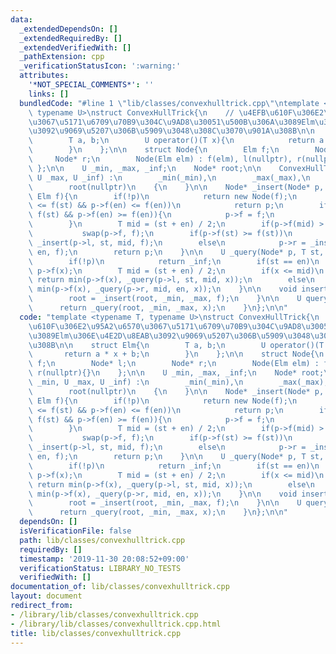 ```yaml
---
data:
  _extendedDependsOn: []
  _extendedRequiredBy: []
  _extendedVerifiedWith: []
  _pathExtension: cpp
  _verificationStatusIcon: ':warning:'
  attributes:
    '*NOT_SPECIAL_COMMENTS*': ''
    links: []
  bundledCode: "#line 1 \"lib/classes/convexhulltrick.cpp\"\ntemplate <typename T,\
    \ typename U>\nstruct ConvexHullTrick{\n    // \u4EFB\u610F\u306E2\u95A2\u6570\
    \u3067\u5171\u6709\u70B9\u304C\u9AD8\u30051\u500B\u306A\u3089Elm\u306E\u4E2D\u8EAB\
    \u3092\u9069\u5207\u306B\u5909\u3048\u308C\u3070\u901A\u308B\n\n    struct Elm{\n\
    \        T a, b;\n        U operator()(T x){\n            return a * x + b;\n\
    \        }\n    };\n\n    struct Node{\n        Elm f;\n        Node* l;\n   \
    \     Node* r;\n        Node(Elm elm) : f(elm), l(nullptr), r(nullptr){}\n   \
    \ };\n\n    U _min, _max, _inf;\n    Node* root;\n\n    ConvexHullTrick(U _min,\
    \ U _max, U _inf) :\n        _min(_min),\n        _max(_max),\n        _inf(_inf),\n\
    \        root(nullptr)\n    {\n    }\n\n    Node* _insert(Node* p, T st, T en,\
    \ Elm f){\n        if(!p)\n            return new Node(f);\n        if(p->f(st)\
    \ <= f(st) && p->f(en) <= f(en))\n            return p;\n        if(p->f(st) >=\
    \ f(st) && p->f(en) >= f(en)){\n            p->f = f;\n            return p;\n\
    \        }\n        T mid = (st + en) / 2;\n        if(p->f(mid) > f(mid))\n \
    \           swap(p->f, f);\n        if(p->f(st) >= f(st))\n            p->l =\
    \ _insert(p->l, st, mid, f);\n        else\n            p->r = _insert(p->r, mid,\
    \ en, f);\n        return p;\n    }\n\n    U _query(Node* p, T st, T en, T x){\n\
    \        if(!p)\n            return _inf;\n        if(st == en)\n            return\
    \ p->f(x);\n        T mid = (st + en) / 2;\n        if(x <= mid)\n           \
    \ return min(p->f(x), _query(p->l, st, mid, x));\n        else\n            return\
    \ min(p->f(x), _query(p->r, mid, en, x));\n    }\n\n    void insert(Elm f){\n\
    \        root = _insert(root, _min, _max, f);\n    }\n\n    U query(T x){\n  \
    \      return _query(root, _min, _max, x);\n    }\n};\n\n"
  code: "template <typename T, typename U>\nstruct ConvexHullTrick{\n    // \u4EFB\
    \u610F\u306E2\u95A2\u6570\u3067\u5171\u6709\u70B9\u304C\u9AD8\u30051\u500B\u306A\
    \u3089Elm\u306E\u4E2D\u8EAB\u3092\u9069\u5207\u306B\u5909\u3048\u308C\u3070\u901A\
    \u308B\n\n    struct Elm{\n        T a, b;\n        U operator()(T x){\n     \
    \       return a * x + b;\n        }\n    };\n\n    struct Node{\n        Elm\
    \ f;\n        Node* l;\n        Node* r;\n        Node(Elm elm) : f(elm), l(nullptr),\
    \ r(nullptr){}\n    };\n\n    U _min, _max, _inf;\n    Node* root;\n\n    ConvexHullTrick(U\
    \ _min, U _max, U _inf) :\n        _min(_min),\n        _max(_max),\n        _inf(_inf),\n\
    \        root(nullptr)\n    {\n    }\n\n    Node* _insert(Node* p, T st, T en,\
    \ Elm f){\n        if(!p)\n            return new Node(f);\n        if(p->f(st)\
    \ <= f(st) && p->f(en) <= f(en))\n            return p;\n        if(p->f(st) >=\
    \ f(st) && p->f(en) >= f(en)){\n            p->f = f;\n            return p;\n\
    \        }\n        T mid = (st + en) / 2;\n        if(p->f(mid) > f(mid))\n \
    \           swap(p->f, f);\n        if(p->f(st) >= f(st))\n            p->l =\
    \ _insert(p->l, st, mid, f);\n        else\n            p->r = _insert(p->r, mid,\
    \ en, f);\n        return p;\n    }\n\n    U _query(Node* p, T st, T en, T x){\n\
    \        if(!p)\n            return _inf;\n        if(st == en)\n            return\
    \ p->f(x);\n        T mid = (st + en) / 2;\n        if(x <= mid)\n           \
    \ return min(p->f(x), _query(p->l, st, mid, x));\n        else\n            return\
    \ min(p->f(x), _query(p->r, mid, en, x));\n    }\n\n    void insert(Elm f){\n\
    \        root = _insert(root, _min, _max, f);\n    }\n\n    U query(T x){\n  \
    \      return _query(root, _min, _max, x);\n    }\n};\n\n"
  dependsOn: []
  isVerificationFile: false
  path: lib/classes/convexhulltrick.cpp
  requiredBy: []
  timestamp: '2019-11-30 20:08:52+09:00'
  verificationStatus: LIBRARY_NO_TESTS
  verifiedWith: []
documentation_of: lib/classes/convexhulltrick.cpp
layout: document
redirect_from:
- /library/lib/classes/convexhulltrick.cpp
- /library/lib/classes/convexhulltrick.cpp.html
title: lib/classes/convexhulltrick.cpp
---
```

